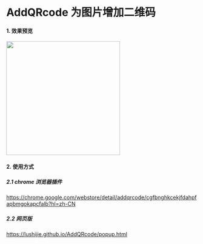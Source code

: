 # AddQRcode 为图片增加二维码

#### 1. 效果预览

<img src="https://p0.meituan.net/travelcube/9d4417bfef8e5002f209df137ab7070e423528.png" width="300">


#### 2. 使用方式
##### 2.1 chrome 浏览器插件 

https://chrome.google.com/webstore/detail/addqrcode/cgfbnghkcekjfdahpfapbmgokapcfalb?hl=zh-CN

##### 2.2 网页版  

https://lushijie.github.io/AddQRcode/popup.html 
